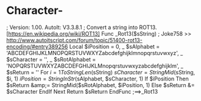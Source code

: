 # Character-
 ; Version: 1.00. AutoIt: V3.3.8.1 ; Convert a string into ROT13. [https://en.wikipedia.org/wiki/ROT13] Func _Rot13($sString) ; Joke758 >> http://www.autoitscript.com/forum/topic/51400-rot13-encoding/#entry389256     Local $iPosition = 0, _             $sAlphabet = 'ABCDEFGHIJKLMNOPQRSTUVWXYZabcdefghijklmnopqrstuvwxyz', _             $sCharacter = '', _             $sRotAlphabet = 'NOPQRSTUVWXYZABCDEFGHIJKLMnopqrstuvwxyzabcdefghijklm', _             $sReturn = ''      For $i = 1 To StringLen($sString)         $sCharacter = StringMid($sString, $i, 1)         $iPosition = StringInStr($sAlphabet, $sCharacter, 1)         If $iPosition Then             $sReturn &amp;= StringMid($sRotAlphabet, $iPosition, 1)         Else             $sReturn &amp;= $sCharacter         EndIf     Next     Return $sReturn EndFunc   ;==>_Rot13

